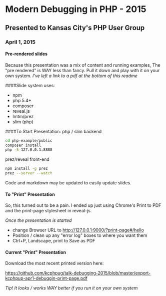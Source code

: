 # Modern Debugging in PHP - 2015
## Presented to Kansas City's PHP User Group
### April 1, 2015

#### Pre-rendered slides
Because this presentation was a mix of content and running examples, The "pre rendered" is WAY less than fancy. Pull it down and play with it on your own system.  *I've left a link to a pdf at the bottom of this readme*

####Slide system uses:
* npm
* php 5.4+
* composer
* reveal.js
* lmtm/prez
* slim (php)

####To Start Presentation:
php / slim backend
````bash
cd php-example/public
composer install
php -S 127.0.0.1:8888
````

prez/reveal front-end
````bash
npm install -g prez
prez --server --watch
````
Code and markdown may be updated to easily update slides.

#### To "Print" Presentation
So, this turned out to be a pain. I ended up just using Chrome's Print to PDF and the print-page stylesheet in reveal-js.

*Once the presentation is started*
* change Browser URL to http://127.0.0.1:9000/?print-page#/hello
* Position / clean up any "error log" boxes to where you want them
* Ctrl+P, Landscape, print to Save as PDF

#### Current "Print" Presentation
Download the most recent printed version here:

https://github.com/kcphpug/talk-debugging-2015/blob/master/export-kcphpup-apr1-debuggin-print-page.pdf

*Tip!  It looks / works WAY better if you run it on your own system*

